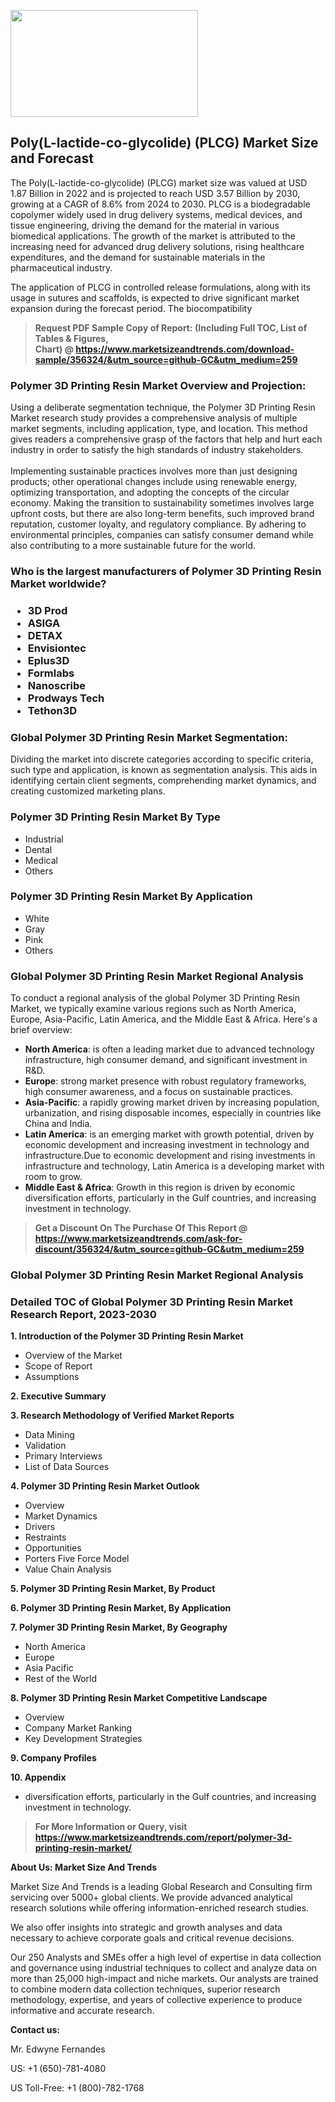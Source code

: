 <p><img class="alignnone size-medium wp-image-20088" src="https://ffe5etoiles.com/wp-content/uploads/2024/12/MST1-300x171.png" alt="" width="300" height="171" /></p><h2>Poly(L-lactide-co-glycolide) (PLCG) Market Size and Forecast</h2><p>The Poly(L-lactide-co-glycolide) (PLCG) market size was valued at USD 1.87 Billion in 2022 and is projected to reach USD 3.57 Billion by 2030, growing at a CAGR of 8.6% from 2024 to 2030. PLCG is a biodegradable copolymer widely used in drug delivery systems, medical devices, and tissue engineering, driving the demand for the material in various biomedical applications. The growth of the market is attributed to the increasing need for advanced drug delivery solutions, rising healthcare expenditures, and the demand for sustainable materials in the pharmaceutical industry.</p><p>The application of PLCG in controlled release formulations, along with its usage in sutures and scaffolds, is expected to drive significant market expansion during the forecast period. The biocompatibility</p><blockquote id="" class=""><strong>Request PDF Sample Copy of Report: (Including Full TOC, List of Tables &amp; Figures, Chart)&nbsp;@&nbsp;<strong><a href="https://www.marketsizeandtrends.com/download-sample/356324/&utm_source=github-GC&utm_medium=259" target="_blank">https://www.marketsizeandtrends.com/download-sample/356324/&utm_source=github-GC&utm_medium=259</a></strong></strong></blockquote><h3 id="" class="">Polymer 3D Printing Resin Market&nbsp;Overview and Projection:</h3><p id="" class="">Using a deliberate segmentation technique, the Polymer 3D Printing Resin Market research study provides a comprehensive analysis of multiple market segments, including application, type, and location. This method gives readers a comprehensive grasp of the factors that help and hurt each industry in order to satisfy the high standards of industry stakeholders. <br /> <br />Implementing sustainable practices involves more than just designing products; other operational changes include using renewable energy, optimizing transportation, and adopting the concepts of the circular economy. Making the transition to sustainability sometimes involves large upfront costs, but there are also long-term benefits, such improved brand reputation, customer loyalty, and regulatory compliance. By adhering to environmental principles, companies can satisfy consumer demand while also contributing to a more sustainable future for the world.</p><h3 id="" class="">Who is the largest manufacturers of&nbsp;Polymer 3D Printing Resin Market worldwide?</h3><h3 class=""><p><ul><li>3D Prod </li><li> ASIGA </li><li> DETAX </li><li> Envisiontec </li><li> Eplus3D </li><li> Formlabs </li><li> Nanoscribe </li><li> Prodways Tech </li><li> Tethon3D</li></ul></p></h3><h3 id="" class="">Global&nbsp;Polymer 3D Printing Resin Market Segmentation:</h3><p id="" class="">Dividing the market into discrete categories according to specific criteria, such type and application, is known as segmentation analysis. This aids in identifying certain client segments, comprehending market dynamics, and creating customized marketing plans.</p><h3 id="" class="">Polymer 3D Printing Resin Market&nbsp;By Type</h3><p><p><ul><li>Industrial</li><li> Dental</li><li> Medical</li><li> Others</p></li></ul></p></p><h3 id="" class="">Polymer 3D Printing Resin Market&nbsp;By Application</h3><p class=""><p><ul><li>White</li><li> Gray</li><li> Pink</li><li> Others</li></ul></p></p><h3 id="" class="">Global Polymer 3D Printing Resin Market Regional Analysis</h3><p id="" class="">To conduct a regional analysis of the global Polymer 3D Printing Resin Market, we typically examine various regions such as North America, Europe, Asia-Pacific, Latin America, and the Middle East &amp; Africa. Here's a brief overview:</p><ul><li><strong>North America</strong>: is often a leading market due to advanced technology infrastructure, high consumer demand, and significant investment in R&amp;D.</li><li><strong>Europe</strong>: strong market presence with robust regulatory frameworks, high consumer awareness, and a focus on sustainable practices.</li><li><strong>Asia-Pacific</strong>: a rapidly growing market driven by increasing population, urbanization, and rising disposable incomes, especially in countries like China and India.</li><li><strong>Latin America</strong>: is an emerging market with growth potential, driven by economic development and increasing investment in technology and infrastructure.Due to economic development and rising investments in infrastructure and technology, Latin America is a developing market with room to grow.</li><li><strong>Middle East &amp; Africa</strong>: Growth in this region is driven by economic diversification efforts, particularly in the Gulf countries, and increasing investment in technology.</li></ul><blockquote id="" class=""><strong>Get a Discount On The Purchase Of This Report @ <strong><a href="https://www.marketsizeandtrends.com/ask-for-discount/356324/&utm_source=github-GC&utm_medium=259" target="_blank">https://www.marketsizeandtrends.com/ask-for-discount/356324/&utm_source=github-GC&utm_medium=259</a></strong></strong></blockquote><h3 id="" class="">Global Polymer 3D Printing Resin Market Regional Analysis</h3><h3 id="" class="">Detailed TOC of Global Polymer 3D Printing Resin Market Research Report, 2023-2030</h3><p id="" class=""><strong>1. Introduction of the Polymer 3D Printing Resin Market</strong></p><ul><li>Overview of the Market</li><li>Scope of Report</li><li>Assumptions</li></ul><p id="" class=""><strong>2. Executive Summary</strong></p><p id="" class=""><strong>3. Research Methodology of Verified Market Reports</strong></p><ul><li>Data Mining</li><li>Validation</li><li>Primary Interviews</li><li>List of Data Sources</li></ul><p id="" class=""><strong>4. Polymer 3D Printing Resin Market Outlook</strong></p><ul><li>Overview</li><li>Market Dynamics</li><li>Drivers</li><li>Restraints</li><li>Opportunities</li><li>Porters Five Force Model</li><li>Value Chain Analysis</li></ul><p id="" class=""><strong>5. Polymer 3D Printing Resin Market, By Product</strong></p><p id="" class=""><strong>6. Polymer 3D Printing Resin Market, By Application</strong></p><p id="" class=""><strong>7. Polymer 3D Printing Resin Market, By Geography</strong></p><ul><li>North America</li><li>Europe</li><li>Asia Pacific</li><li>Rest of the World</li></ul><p id="" class=""><strong>8. Polymer 3D Printing Resin Market Competitive Landscape</strong></p><ul><li>Overview</li><li>Company Market Ranking</li><li>Key Development Strategies</li></ul><p id="" class=""><strong>9. Company Profiles</strong></p><p id="" class=""><strong>10. Appendix</strong></p><ul><li>diversification efforts, particularly in the Gulf countries, and increasing investment in technology.</li></ul><blockquote id="" class=""><strong>For More Information or Query, visit <strong><strong><a href="https://www.marketsizeandtrends.com/report/polymer-3d-printing-resin-market/" target="_blank">https://www.marketsizeandtrends.com/report/polymer-3d-printing-resin-market/</a></strong></strong></strong></blockquote><p id="" class=""><strong>About Us: Market Size And Trends</strong></p><p id="" class="">Market Size And Trends is a leading Global Research and Consulting firm servicing over 5000+ global clients. We provide advanced analytical research solutions while offering information-enriched research studies.</p><p id="" class="">We also offer insights into strategic and growth analyses and data necessary to achieve corporate goals and critical revenue decisions.</p><p id="" class="">Our 250 Analysts and SMEs offer a high level of expertise in data collection and governance using industrial techniques to collect and analyze data on more than 25,000 high-impact and niche markets. Our analysts are trained to combine modern data collection techniques, superior research methodology, expertise, and years of collective experience to produce informative and accurate research.</p><p id="" class=""><strong>Contact us:</strong></p><p id="" class="">Mr. Edwyne Fernandes</p><p id="" class="">US: +1 (650)-781-4080</p><p id="" class="">US Toll-Free: +1 (800)-782-1768</p>
